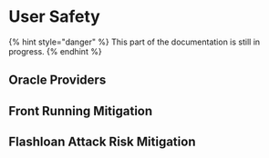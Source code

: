 # User Safety

{% hint style="danger" %}
This part of the documentation is still in progress.
{% endhint %}

## Oracle Providers

## Front Running Mitigation

## Flashloan Attack Risk Mitigation
